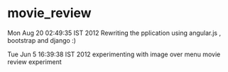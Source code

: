 movie_review
============


Mon Aug 20 02:49:35 IST 2012
Rewriting the pplication using angular.js , bootstrap and django :)

Tue Jun  5 16:39:38 IST 2012
experimenting with image over menu
movie review experiment
